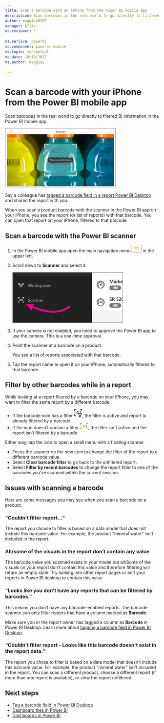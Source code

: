 ```yaml
---
title: Scan a barcode with an iPhone from the Power BI mobile app
description: Scan barcodes in the real world to go directly to filtered BI information in the Power BI mobile app.
author: maggiesMSFT
manager: kfile
ms.reviewer: ''

ms.service: powerbi
ms.component: powerbi-mobile
ms.topic: conceptual
ms.date: 10/13/2017
ms.author: maggies

---
```

# Scan a barcode with your iPhone from the Power BI mobile app
Scan barcodes in the real world to go directly to filtered BI information in the Power BI mobile app.

![](media/mobile-apps-scan-barcode-iphone/power-bi-barcode-scanner.png)

Say a colleague has [tagged a barcode field in a report Power BI Desktop](desktop-mobile-barcodes.md) and shared the report with you. 

When you scan a product barcode with the scanner in the Power BI app on your iPhone, you see the report (or list of reports) with that barcode. You can open that report on your iPhone, filtered to that barcode.

## Scan a barcode with the Power BI scanner
1. In the Power BI mobile app open the main navigation menu ![](media/mobile-apps-scan-barcode-iphone/pbi_iph_navmenu.png) in the upper left. 
2. Scroll down to **Scanner** and select it. 
   
    ![](media/mobile-apps-scan-barcode-iphone/power-bi-scanner.png)
3. If your camera is not enabled, you need to approve the Power BI app to use the camera. This is a one-time approval. 
4. Point the scanner at a barcode on a product. 
   
    You see a list of reports associated with that barcode.
5. Tap the report name to open it on your iPhone, automatically filtered to that barcode.

## Filter by other barcodes while in a report
While looking at a report filtered by a barcode on your iPhone, you may want to filter the same report by a different barcode.

* If the barcode icon has a filter ![](media/mobile-apps-scan-barcode-iphone/power-bi-barcode-filtered-icon-black.png), the filter is active and report Is already filtered by a barcode. 
* If the icon doesn’t contain a filter ![](media/mobile-apps-scan-barcode-iphone/power-bi-barcode-unfiltered-icon.png), the filter isn't active and the report isn’t filtered by a barcode. 

Either way, tap the icon to open a small menu with a floating scanner.

* Focus the scanner on the new item to change the filter of the report to a different barcode value. 
* Select **Clear barcode filter** to go back to the unfiltered report.
* Select **Filter by recent barcodes** to change the report filter to one of the barcodes you've scanned within the current session.

## Issues with scanning a barcode
Here are some messages you may see when you scan a barcode on a product.

### “Couldn’t filter report...”
The report you choose to filter is based on a data model that does not include this barcode value. For example, the product "mineral water" isn't included in the report.  

### All/some of the visuals in the report don’t contain any value
The barcode value you scanned exists in your model but all/Some of the visuals on your report don’t contain this value and therefore filtering will return an empty state. Try looking into other report pages or edit your reports in Power BI desktop to contain this value 

### “Looks like you don’t have any reports that can be filtered by barcodes.”
This means you don’t have any barcode-enabled reports. The barcode scanner can only filter reports that have a column marked as **Barcode**.  

Make sure you or the report owner has tagged a column as **Barcode** in Power BI Desktop. Learn more about [tagging a barcode field in Power BI Desktop](desktop-mobile-barcodes.md)

### “Couldn’t filter report - Looks like this barcode doesn't exist in the report data.”
The report you chose to filter is based on a data model that doesn't include this barcode value. For example, the product "mineral water" isn't included in the report. You can scan a different product, choose a different report (if more than one report is available), or view the report unfiltered. 

## Next steps
* [Tag a barcode field in Power BI Desktop](desktop-mobile-barcodes.md)
* [Dashboard tiles in Power BI](service-dashboard-tiles.md)
* [Dashboards in Power BI](service-dashboards.md)

